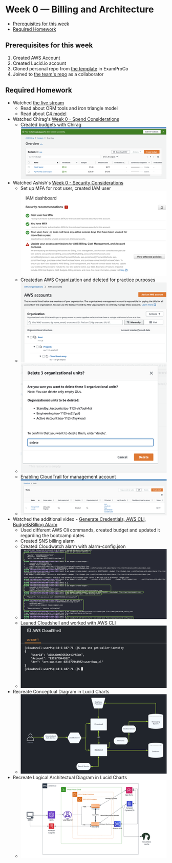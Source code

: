 # Week 0 — Billing and Architecture

* [Prerequisites for this week](#prerequisites-for-this-week)
* [Required Homework](#required-homework)

## Prerequisites for this week
1. Created AWS Account
2. Created Lucid.io account
3. Cloned personal repo from [the template](https://github.com/ExamProCo/aws-bootcamp-cruddur-2023)  in ExamProCo
4. Joined to [the team's repo](https://github.com/MightyButLittle/aws-bootcamp-cruddur-2023) as a collaborator

## Required Homework

* Watched [the live stream](https://www.youtube.com/watch?v=SG8blanhAOg&list=PLBfufR7vyJJ7k25byhRXJldB5AiwgNnWv&index=12)
  * Read about ORM tools and iron triangle model
  * Read about [C4 model](https://c4model.com)
* Watched Chirag's [Week 0 - Spend Considerations](https://www.youtube.com/watch?v=OVw3RrlP-sI&list=PLBfufR7vyJJ7k25byhRXJldB5AiwgNnWv&index=13)
  * Created budgets with Chirag ![budgets](assets/budgetSetWithChirag.png) 
* Watched Ashish's [Week 0 - Security Considerations](https://www.youtube.com/watch?v=4EMWBYVggQI&list=PLBfufR7vyJJ7k25byhRXJldB5AiwgNnWv&index=15)
  * Set up MFA for root user, created IAM user ![here](assets/securityWithAshish.png)
  * Createdan AWS Organization and deleted for practice purposes
   * ![Created](assets/awsOrganizationsWithAshish.png) 
   * ![deleted](assets/awsOrganizationDeleteWithAshish.png)
  * Enabling CloudTrail for management account
   * ![cloudTrail](assets/cloudTrail.png)
* Watched the additional video - [Generate Credentials, AWS CLI, Budget&Billing Alarm](https://www.youtube.com/watch?v=OdUnNuKylHg&list=PLBfufR7vyJJ7k25byhRXJldB5AiwgNnWv&index=14)
  * Used different AWS Cli commands, created budget and updated it regarding the bootcamp dates
  * Created SNS billing alarm 
  * Created Cloudwatch alarm with alarm-config.json
   * ![cliBudgetCloudWatch](assets/awsCliBudgetCloudWatch.png)
  * Launed Cloudshell and worked with AWS CLI
   * ![cloudshell](assets/cloudshell.png)
* Recreate Conceptual Diagram in Lucid Charts
  * ![ConceptualDiagram](assets/CrudderConceptualDiagram.png)
* Recreate Logical Architectual Diagram in Lucid Charts
  * ![LogicalDiagram](assets/CrudderLogicalDiagram.png)




